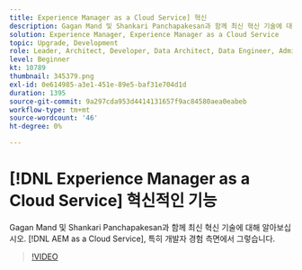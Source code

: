 ```yaml
---
title: Experience Manager as a Cloud Service] 혁신
description: Gagan Mand 및 Shankari Panchapakesan과 함께 최신 혁신 기술에 대해 알아보십시오. [!DNL AEM as a Cloud Service], 특히 개발자 경험 측면에서 그렇습니다.
solution: Experience Manager, Experience Manager as a Cloud Service
topic: Upgrade, Development
role: Leader, Architect, Developer, Data Architect, Data Engineer, Admin, User
level: Beginner
kt: 10789
thumbnail: 345379.png
exl-id: 0e614985-a3e1-451e-89e5-baf31e704d1d
duration: 1395
source-git-commit: 9a297cda953d4414131657f9ac84580aea0eabeb
workflow-type: tm+mt
source-wordcount: '46'
ht-degree: 0%

---
```


# [!DNL Experience Manager as a Cloud Service] 혁신적인 기능

Gagan Mand 및 Shankari Panchapakesan과 함께 최신 혁신 기술에 대해 알아보십시오. [!DNL AEM as a Cloud Service], 특히 개발자 경험 측면에서 그렇습니다.

>[!VIDEO](https://video.tv.adobe.com/v/345379/?quality=12&learn=on)
